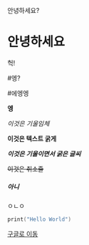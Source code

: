 안녕하세요?

# 안녕하세요

헉!

#엥?

#에엥엥

**엥**

*이것은 기울임체*

**이것은 텍스트 굵게**

___이것은 기울이면서 굵은 글씨___

~~이것은 취소줄~~

##### 아니

ㅇㄴㅇ

```swift
print("Hello World")
```



[구글로 이동](https://google.com)

